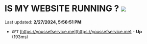 # IS MY WEBSITE RUNNING ? [![](https://img.shields.io/static/v1?label=Sponsor&message=%E2%9D%A4&logo=GitHub&color=%23fe8e86)](https://github.com/sponsors/<username>)

Last updated: **2/27/2024, 5:56:51 PM**

- `GET` [https://youssefservice.me](https://youssefservice.me) - **Up** (193ms)
